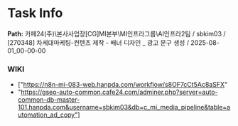 # Task Info

**Path:** 카페24(주)\본사사업장\[CG]MI본부\MI인프라그룹\AI인프라2팀 / sbkim03 / [270348] 차세대마케팅-컨텐츠 제작 - 배너 디자인 _ 광고 문구 생성 / 2025-08-01_00-00-00

### WIKI
- ["https://n8n-mi-083-web.hanpda.com/workflow/s8OF7cCt5Ac8aSFX"
- "https://gseo-auto-common.cafe24.com/adminer.php?server=auto-common-db-master-101.hanpda.com&username=sbkim03&db=c_mi_media_pipeline&table=automation_ad_copy"]


